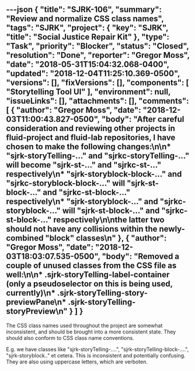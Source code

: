 ---json
{
  "title": "SJRK-106",
  "summary": "Review and normalize CSS class names",
  "tags": "SJRK",
  "project": {
    "key": "SJRK",
    "title": "Social Justice Repair Kit"
  },
  "type": "Task",
  "priority": "Blocker",
  "status": "Closed",
  "resolution": "Done",
  "reporter": "Gregor Moss",
  "date": "2018-05-31T15:04:32.068-0400",
  "updated": "2018-12-04T11:25:10.369-0500",
  "versions": [],
  "fixVersions": [],
  "components": [
    "Storytelling Tool UI"
  ],
  "environment": null,
  "issueLinks": [],
  "attachments": [],
  "comments": [
    {
      "author": "Gregor Moss",
      "date": "2018-12-03T11:00:43.827-0500",
      "body": "After careful consideration and reviewing other projects in fluid-project and fluid-lab repositories, I have chosen to make the following changes:\n\n* \"sjrk-storyTelling-...\" and \"sjrkc-storyTelling-...\" will become \"sjrk-st-...\" and \"sjrkc-st-...\" respectively\n* \"sjrk-storyblock-block-...\" and \"sjrkc-storyblock-block-...\" will \"sjrk-st-block-...\" and \"sjrkc-st-block-...\" respectively\n* \"sjrk-storyblock-...\" and \"sjrkc-storyblock-...\" will \"sjrk-st-block-...\" and \"sjrkc-st-block-...\" respectively\n\nthe latter two should not have any collisions within the newly-combined \"block\" classes\n"
    },
    {
      "author": "Gregor Moss",
      "date": "2018-12-03T18:03:07.535-0500",
      "body": "Removed a couple of unused classes from the CSS file as well:\n\n* .sjrk-storyTelling-label-container (only a pseudoselector on this is being used, currently)\n* .sjrk-storyTelling-story-previewPane\n* .sjrk-storyTelling-storyPreview\n"
    }
  ]
}
---
The CSS class names used throughout the project are somewhat inconsistent, and should be brought into a more consistent state. They should also conform to CSS class name conventions.

E.g. we have classes like "sjrk-storyTelling-....", "sjrk-storyTelling-block-....", "sjrk-storyblock.." et cetera. This is inconsistent and potentially confusing. They are also using uppercase letters, which are verboten.

        